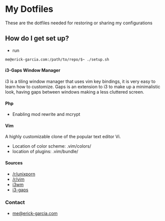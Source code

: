 # My Dotfiles #

These are the dotfiles needed for restoring or sharing my configurations

## How do I get set up? ##

* run

```console
me@erick-garcia.com:/path/to/repo/$~ ./setup.sh
```

#### i3-Gaps Window Manager ####
i3 is a tiling window manager that uses vim key bindings, it is very easy to learn how to customize. Gaps is an extension to i3 to make up a minimalistic look, having gaps between windows making a less cluttered screen.

#### Php ####

* Enabling mod rewrite and mcrypt

#### Vim ####

A highly customizable clone of the popular text editor Vi.

* Location of color scheme: .vim/colors/
* location of plugins: .vim/bundle/

#### Sources ####

* [/r/unixporn](https://www.reddit.com/r/unixporn)
* [/r/vim](https://www.reddit.com/r/vim)
* [i3wm](https://i3wm.org/)
* [i3-gaps](https://github.com/Airblader/i3)

### Contact ###

* me@erick-garcia.com

